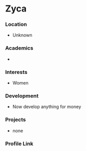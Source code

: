 # Zyca  

### Location

- Unknown

### Academics

- 

### Interests

- Women

### Development

- Now develop anything for money 

### Projects

- none

### Profile Link
